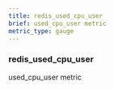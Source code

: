 ```yaml
---
title: redis_used_cpu_user
brief: used_cpu_user metric
metric_type: gauge
---
```

### redis_used_cpu_user

used_cpu_user metric